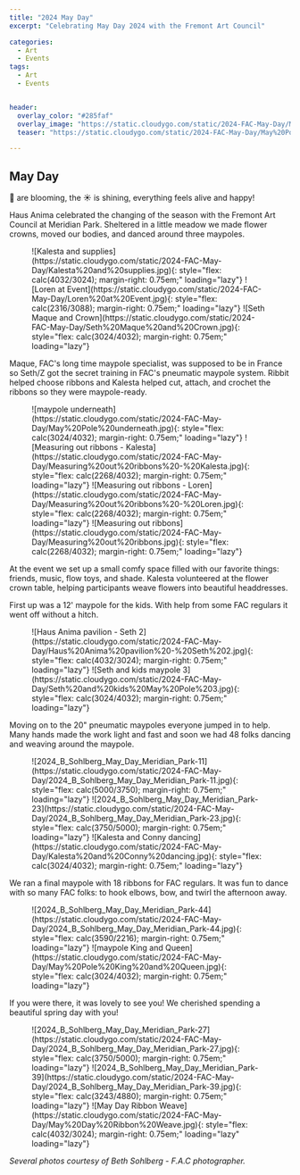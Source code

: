 ```yaml
---
title: "2024 May Day"
excerpt: "Celebrating May Day 2024 with the Fremont Art Council"

categories:
  - Art
  - Events
tags:
  - Art
  - Events


header:
  overlay_color: "#285faf"
  overlay_image: "https://static.cloudygo.com/static/2024-FAC-May-Day/May%20Pole%20underneath.jpg"
  teaser: "https://static.cloudygo.com/static/2024-FAC-May-Day/May%20Pole%20underneath.jpg"

---
```


## May Day

🌸 are blooming, the ☀️  is shining, everything feels alive and happy!

Haus Anima celebrated the changing of the season with the Fremont Art Council at Meridian Park. Sheltered in a little meadow we made flower crowns, moved our bodies, and danced around three maypoles.

<figure class="third" markdown="span">
  ![Kalesta and supplies](https://static.cloudygo.com/static/2024-FAC-May-Day/Kalesta%20and%20supplies.jpg){: style="flex: calc(4032/3024); margin-right: 0.75em;" loading="lazy"}
  ![Loren at Event](https://static.cloudygo.com/static/2024-FAC-May-Day/Loren%20at%20Event.jpg){: style="flex: calc(2316/3088); margin-right: 0.75em;" loading="lazy"}
  ![Seth Maque and Crown](https://static.cloudygo.com/static/2024-FAC-May-Day/Seth%20Maque%20and%20Crown.jpg){: style="flex: calc(3024/4032); margin-right: 0.75em;" loading="lazy"}
</figure>

Maque, FAC's long time maypole specialist, was supposed to be in France so Seth/Z got the secret training in FAC's pneumatic maypole system. Ribbit helped choose ribbons and Kalesta helped cut, attach, and crochet the ribbons so they were maypole-ready.

<figure class="third" markdown="span">
  ![maypole underneath](https://static.cloudygo.com/static/2024-FAC-May-Day/May%20Pole%20underneath.jpg){: style="flex: calc(3024/4032); margin-right: 0.75em;" loading="lazy"}
  ![Measuring out ribbons - Kalesta](https://static.cloudygo.com/static/2024-FAC-May-Day/Measuring%20out%20ribbons%20-%20Kalesta.jpg){: style="flex: calc(2268/4032); margin-right: 0.75em;" loading="lazy"}
  ![Measuring out ribbons - Loren](https://static.cloudygo.com/static/2024-FAC-May-Day/Measuring%20out%20ribbons%20-%20Loren.jpg){: style="flex: calc(2268/4032); margin-right: 0.75em;" loading="lazy"}
  ![Measuring out ribbons](https://static.cloudygo.com/static/2024-FAC-May-Day/Measuring%20out%20ribbons.jpg){: style="flex: calc(2268/4032); margin-right: 0.75em;" loading="lazy"}
</figure>

At the event we set up a small comfy space filled with our favorite things: friends, music, flow toys, and shade. Kalesta volunteered at the flower crown table, helping participants weave flowers into beautiful headdresses. 

First up was a 12' maypole for the kids. With help from some FAC regulars it went off without a hitch.

<figure class="thin half" markdown="span">
  ![Haus Anima pavilion - Seth 2](https://static.cloudygo.com/static/2024-FAC-May-Day/Haus%20Anima%20pavilion%20-%20Seth%202.jpg){: style="flex: calc(4032/3024); margin-right: 0.75em;" loading="lazy"}
  ![Seth and kids maypole 3](https://static.cloudygo.com/static/2024-FAC-May-Day/Seth%20and%20kids%20May%20Pole%203.jpg){: style="flex: calc(3024/4032); margin-right: 0.75em;" loading="lazy"}
</figure>

Moving on to the 20" pneumatic maypoles everyone jumped in to help. Many hands made the work light and fast and soon we had 48 folks dancing and weaving around the maypole.

<figure class="third" markdown="span">
  ![2024_B_Sohlberg_May_Day_Meridian_Park-11](https://static.cloudygo.com/static/2024-FAC-May-Day/2024_B_Sohlberg_May_Day_Meridian_Park-11.jpg){: style="flex: calc(5000/3750); margin-right: 0.75em;" loading="lazy"}
  ![2024_B_Sohlberg_May_Day_Meridian_Park-23](https://static.cloudygo.com/static/2024-FAC-May-Day/2024_B_Sohlberg_May_Day_Meridian_Park-23.jpg){: style="flex: calc(3750/5000); margin-right: 0.75em;" loading="lazy"}
  ![Kalesta and Conny dancing](https://static.cloudygo.com/static/2024-FAC-May-Day/Kalesta%20and%20Conny%20dancing.jpg){: style="flex: calc(3024/4032); margin-right: 0.75em;" loading="lazy"}
</figure>


We ran a final maypole with 18 ribbons for FAC regulars. It was fun to dance with so many FAC folks: to hook elbows, bow, and twirl the afternoon away.


<figure class="half" markdown="span">
  ![2024_B_Sohlberg_May_Day_Meridian_Park-44](https://static.cloudygo.com/static/2024-FAC-May-Day/2024_B_Sohlberg_May_Day_Meridian_Park-44.jpg){: style="flex: calc(3590/2216); margin-right: 0.75em;"  loading="lazy"}
  ![maypole King and Queen](https://static.cloudygo.com/static/2024-FAC-May-Day/May%20Pole%20King%20and%20Queen.jpg){: style="flex: calc(3024/4032); margin-right: 0.75em;"  loading="lazy"}
</figure>

If you were there, it was lovely to see you! We cherished spending a beautiful spring day with you!

<figure class="third" markdown="span">
  ![2024_B_Sohlberg_May_Day_Meridian_Park-27](https://static.cloudygo.com/static/2024-FAC-May-Day/2024_B_Sohlberg_May_Day_Meridian_Park-27.jpg){: style="flex: calc(3750/5000); margin-right: 0.75em;" loading="lazy"}
  ![2024_B_Sohlberg_May_Day_Meridian_Park-39](https://static.cloudygo.com/static/2024-FAC-May-Day/2024_B_Sohlberg_May_Day_Meridian_Park-39.jpg){: style="flex: calc(3243/4880); margin-right: 0.75em;"  loading="lazy"}
  ![May Day Ribbon Weave](https://static.cloudygo.com/static/2024-FAC-May-Day/May%20Day%20Ribbon%20Weave.jpg){: style="flex: calc(4032/3024); margin-right: 0.75em;" loading="lazy"   loading="lazy"}
</figure>

*Several photos courtesy of Beth Sohlberg - F.A.C photographer.*
